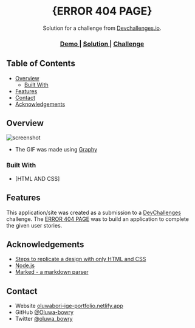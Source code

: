 <!-- Please update value in the {}  -->

<h1 align="center">{ERROR 404 PAGE}</h1>

<div align="center">
   Solution for a challenge from  <a href="http://devchallenges.io" target="_blank">Devchallenges.io</a>.
</div>

<div align="center">
  <h3>
    <a href="https://media.giphy.com/media/LK6vRUzMEJrrvcRx37/giphy.gif">
      Demo
    </a>
    <span> | </span>
    <a href="https://github.com/Oluwa-bowry/Dev_Challenge">
      Solution
    </a>
    <span> | </span>
    <a href="https://github.com/Oluwa-bowry/Dev_Challenge">
      Challenge
    </a>
  </h3>
</div>

<!-- TABLE OF CONTENTS -->

## Table of Contents

- [Overview](#overview)
  - [Built With](#built-with)
- [Features](#features)
- [Contact](#contact)
- [Acknowledgements](#acknowledgements)

<!-- OVERVIEW -->

## Overview

![screenshot](https://media.giphy.com/media/LK6vRUzMEJrrvcRx37/giphy.gif)


- The GIF was made using <a href="grphy.com"> Graphy </a>

### Built With

<!-- Framework for building this project:-->

- [HTML AND CSS]


## Features

<!-- List the features of your application or follow the template:) -->

This application/site was created as a submission to a [DevChallenges](https://devchallenges.io/challenges) challenge. The [ERROR 404 PAGE](https://devchallenges.io/challenges/wBunSb7FPrIepJZAg0sY) was to build an application to complete the given user stories.


## Acknowledgements

<!-- This section should list any articles or add-ons/plugins that helps you to complete the project. This is optional but it will help you in the future. For exmpale -->

- [Steps to replicate a design with only HTML and CSS](https://devchallenges-blogs.web.app/how-to-replicate-design/)
- [Node.js](https://nodejs.org/)
- [Marked - a markdown parser](https://www.w3schools.com/)

## Contact

- Website [oluwabori-ige-portfolio.netlify.app](https://oluwabori-ige-portfolio.netlify.app/})
- GitHub [@Oluwa-bowry](https://{https://github.com/Oluwa-bowry})
- Twitter [@oluwa_bowry](https://{https://twitter.com/oluwa_bowry})
